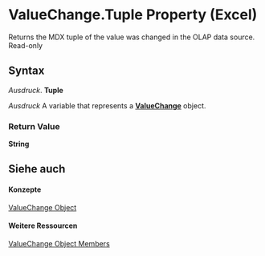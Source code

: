 
# ValueChange.Tuple Property (Excel)

Returns the MDX tuple of the value was changed in the OLAP data source. Read-only


## Syntax

 _Ausdruck_. **Tuple**

 _Ausdruck_ A variable that represents a **[ValueChange](27335d52-7003-2268-b5d0-c2cd21588579.md)** object.


### Return Value

 **String**


## Siehe auch


#### Konzepte


[ValueChange Object](27335d52-7003-2268-b5d0-c2cd21588579.md)
#### Weitere Ressourcen


[ValueChange Object Members](http://msdn.microsoft.com/library/cd467d92-dee0-d049-0457-ec85ef74adf8%28Office.15%29.aspx)